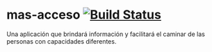 # mas-acceso [![Build Status](https://travis-ci.org/Bernix01/mas-acceso.svg?branch=master)](https://travis-ci.org/Bernix01/mas-acceso)
Una aplicación que brindará información y facilitará el caminar de las personas con capacidades diferentes.

